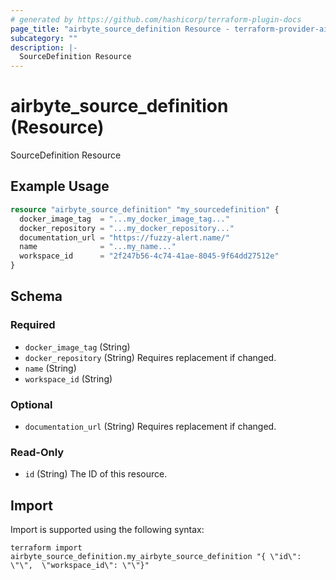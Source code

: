 ```yaml
---
# generated by https://github.com/hashicorp/terraform-plugin-docs
page_title: "airbyte_source_definition Resource - terraform-provider-airbyte"
subcategory: ""
description: |-
  SourceDefinition Resource
---
```


# airbyte_source_definition (Resource)

SourceDefinition Resource

## Example Usage

```terraform
resource "airbyte_source_definition" "my_sourcedefinition" {
  docker_image_tag  = "...my_docker_image_tag..."
  docker_repository = "...my_docker_repository..."
  documentation_url = "https://fuzzy-alert.name/"
  name              = "...my_name..."
  workspace_id      = "2f247b56-4c74-41ae-8045-9f64dd27512e"
}
```

<!-- schema generated by tfplugindocs -->
## Schema

### Required

- `docker_image_tag` (String)
- `docker_repository` (String) Requires replacement if changed.
- `name` (String)
- `workspace_id` (String)

### Optional

- `documentation_url` (String) Requires replacement if changed.

### Read-Only

- `id` (String) The ID of this resource.

## Import

Import is supported using the following syntax:

```shell
terraform import airbyte_source_definition.my_airbyte_source_definition "{ \"id\": \"\",  \"workspace_id\": \"\"}"
```
